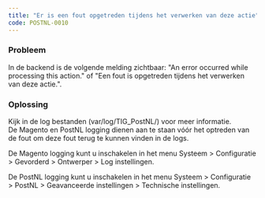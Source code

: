 ```yaml
---
title: "Er is een fout opgetreden tijdens het verwerken van deze actie"
code: POSTNL-0010
---
```


<div class="columnLayout single" data-layout="single">
<div class="cell normal" data-type="normal">
<div class="innerCell">
<p><h3>Probleem</h3></p><p>In de backend is de volgende melding zichtbaar: "An error occurred while processing this action." of "Een fout is opgetreden tijdens het verwerken van deze actie.".</p><p><h3>Oplossing</h3></p><p>Kijk in de log bestanden (var/log/TIG_PostNL/) voor meer informatie.<br>De Magento en PostNL logging dienen aan te staan vóór het optreden van de fout om deze fout terug te kunnen vinden in de logs.</p><p>De Magento logging kunt u inschakelen in het menu Systeem &gt; Configuratie &gt; Gevorderd &gt; Ontwerper &gt; Log instellingen.</p><p>De PostNL logging kunt u inschakelen in het menu Systeem &gt; Configuratie &gt; PostNL &gt; Geavanceerde instellingen &gt; Technische instellingen.</p></div>
</div>
</div>